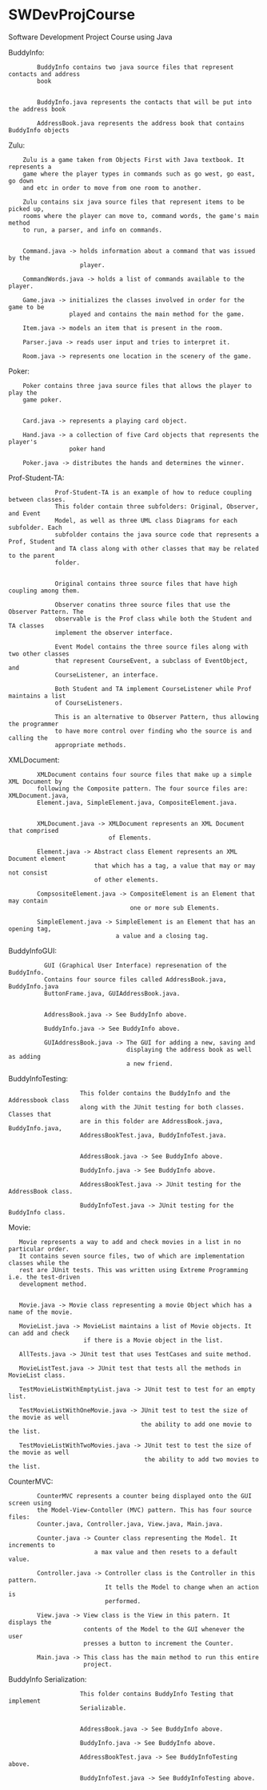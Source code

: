 SWDevProjCourse
===============

Software Development Project Course using Java


BuddyInfo:

            BuddyInfo contains two java source files that represent contacts and address
            book
            
            
            BuddyInfo.java represents the contacts that will be put into the address book
            
            AddressBook.java represents the address book that contains BuddyInfo objects
            

Zulu:

        Zulu is a game taken from Objects First with Java textbook. It represents a
        game where the player types in commands such as go west, go east, go down 
        and etc in order to move from one room to another.
      
        Zulu contains six java source files that represent items to be picked up, 
        rooms where the player can move to, command words, the game's main method
        to run, a parser, and info on commands.
      
      
        Command.java -> holds information about a command that was issued by the 
                        player.
      
        CommandWords.java -> holds a list of commands available to the player.
      
        Game.java -> initializes the classes involved in order for the game to be 
                     played and contains the main method for the game.
      
        Item.java -> models an item that is present in the room.
        
        Parser.java -> reads user input and tries to interpret it.
        
        Room.java -> represents one location in the scenery of the game.
      

Poker:

        Poker contains three java source files that allows the player to play the 
        game poker.
        
        
        Card.java -> represents a playing card object.
        
        Hand.java -> a collection of five Card objects that represents the player's 
                     poker hand
        
        Poker.java -> distributes the hands and determines the winner.
        

Prof-Student-TA:

                 Prof-Student-TA is an example of how to reduce coupling between classes.
                 This folder contain three subfolders: Original, Observer, and Event
                 Model, as well as three UML class Diagrams for each subfolder. Each
                 subfolder contains the java source code that represents a Prof, Student
                 and TA class along with other classes that may be related to the parent
                 folder.
                 
                 
                 Original contains three source files that have high coupling among them.
                 
                 Observer conatins three source files that use the Observer Pattern. The
                 observable is the Prof class while both the Student and TA classes
                 implement the observer interface.
                 
                 Event Model contains the three source files along with two other classes
                 that represent CourseEvent, a subclass of EventObject, and
                 CourseListener, an interface.
                 
                 Both Student and TA implement CourseListener while Prof maintains a list
                 of CourseListeners.
                 
                 This is an alternative to Observer Pattern, thus allowing the programmer
                 to have more control over finding who the source is and calling the
                 appropriate methods.

                 
XMLDocument:

            XMLDocument contains four source files that make up a simple XML Document by
            following the Composite pattern. The four source files are: XMLDocument.java,
            Element.java, SimpleElement.java, CompositeElement.java.
        
        
            XMLDocument.java -> XMLDocument represents an XML Document that comprised 
                                of Elements.
                                
            Element.java -> Abstract class Element represents an XML Document element 
                            that which has a tag, a value that may or may not consist 
                            of other elements.
                            
            CompsositeElement.java -> CompositeElement is an Element that may contain 
                                      one or more sub Elements.
                                      
            SimpleElement.java -> SimpleElement is an Element that has an opening tag,
                                  a value and a closing tag.


BuddyInfoGUI:

              GUI (Graphical User Interface) represenation of the BuddyInfo.
              Contains four source files called AddressBook.java, BuddyInfo.java
              ButtonFrame.java, GUIAddressBook.java.
              
              
              AddressBook.java -> See BuddyInfo above.
              
              BuddyInfo.java -> See BuddyInfo above.
              
              GUIAddressBook.java -> The GUI for adding a new, saving and
                                     displaying the address book as well as adding
                                     a new friend.
              
              
BuddyInfoTesting:

                        This folder contains the BuddyInfo and the Addressbook class 
                        along with the JUnit testing for both classes. Classes that
                        are in this folder are AddressBook.java, BuddyInfo.java,
                        AddressBookTest.java, BuddyInfoTest.java.
                        
                        
                        AddressBook.java -> See BuddyInfo above.
              
                        BuddyInfo.java -> See BuddyInfo above.
                        
                        AddressBookTest.java -> JUnit testing for the AddressBook class.
                        
                        BuddyInfoTest.java -> JUnit testing for the BuddyInfo class.
                        
                        
Movie:

       Movie represents a way to add and check movies in a list in no particular order.
       It contains seven source files, two of which are implementation classes while the 
       rest are JUnit tests. This was written using Extreme Programming i.e. the test-driven
       development method.
       
       
       Movie.java -> Movie class representing a movie Object which has a name of the movie.
       
       MovieList.java -> MovieList maintains a list of Movie objects. It can add and check
                         if there is a Movie object in the list.
       
       AllTests.java -> JUnit test that uses TestCases and suite method.
       
       MovieListTest.java -> JUnit test that tests all the methods in MovieList class.
       
       TestMovieListWithEmptyList.java -> JUnit test to test for an empty list.
       
       TestMovieListWithOneMovie.java -> JUnit test to test the size of the movie as well
                                         the ability to add one movie to the list.
                                         
       TestMovieListWithTwoMovies.java -> JUnit test to test the size of the movie as well
                                          the ability to add two movies to the list.
            
                        
CounterMVC: 

            CounterMVC represents a counter being displayed onto the GUI screen using
            the Model-View-Contoller (MVC) pattern. This has four source files:
            Counter.java, Controller.java, View.java, Main.java.
            
            Counter.java -> Counter class representing the Model. It increments to
                            a max value and then resets to a default value.
                            
            Controller.java -> Controller class is the Controller in this pattern.
                               It tells the Model to change when an action is
                               performed.
                               
            View.java -> View class is the View in this patern. It displays the
                         contents of the Model to the GUI whenever the user
                         presses a button to increment the Counter.
                         
            Main.java -> This class has the main method to run this entire
                         project.
                         
BuddyInfo Serialization:

                        This folder contains BuddyInfo Testing that implement
                        Serializable.
                        
                        
                        AddressBook.java -> See BuddyInfo above.
              
                        BuddyInfo.java -> See BuddyInfo above.
                        
                        AddressBookTest.java -> See BuddyInfoTesting above.
                        
                        BuddyInfoTest.java -> See BuddyInfoTesting above.
                        
